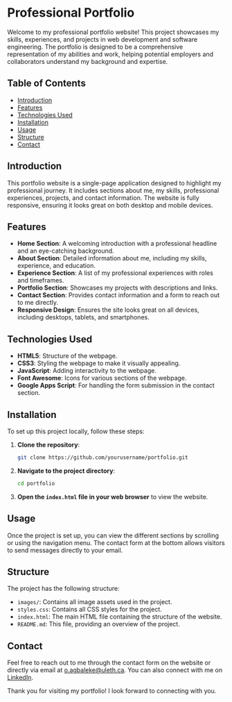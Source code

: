 # Professional Portfolio

Welcome to my professional portfolio website! This project showcases my skills, experiences, and projects in web development and software engineering. The portfolio is designed to be a comprehensive representation of my abilities and work, helping potential employers and collaborators understand my background and expertise.

## Table of Contents

- [Introduction](#introduction)
- [Features](#features)
- [Technologies Used](#technologies-used)
- [Installation](#installation)
- [Usage](#usage)
- [Structure](#structure)
- [Contact](#contact)

## Introduction

This portfolio website is a single-page application designed to highlight my professional journey. It includes sections about me, my skills, professional experiences, projects, and contact information. The website is fully responsive, ensuring it looks great on both desktop and mobile devices.

## Features

- **Home Section**: A welcoming introduction with a professional headline and an eye-catching background.
- **About Section**: Detailed information about me, including my skills, experience, and education.
- **Experience Section**: A list of my professional experiences with roles and timeframes.
- **Portfolio Section**: Showcases my projects with descriptions and links.
- **Contact Section**: Provides contact information and a form to reach out to me directly.
- **Responsive Design**: Ensures the site looks great on all devices, including desktops, tablets, and smartphones.

## Technologies Used

- **HTML5**: Structure of the webpage.
- **CSS3**: Styling the webpage to make it visually appealing.
- **JavaScript**: Adding interactivity to the webpage.
- **Font Awesome**: Icons for various sections of the webpage.
- **Google Apps Script**: For handling the form submission in the contact section.

## Installation

To set up this project locally, follow these steps:

1. **Clone the repository**:
    ```bash
    git clone https://github.com/yourusername/portfolio.git
    ```
2. **Navigate to the project directory**:
    ```bash
    cd portfolio
    ```
3. **Open the `index.html` file in your web browser** to view the website.

## Usage

Once the project is set up, you can view the different sections by scrolling or using the navigation menu. The contact form at the bottom allows visitors to send messages directly to your email.

## Structure

The project has the following structure:
- `images/`: Contains all image assets used in the project.
- `styles.css`: Contains all CSS styles for the project.
- `index.html`: The main HTML file containing the structure of the website.
- `README.md`: This file, providing an overview of the project.

## Contact

Feel free to reach out to me through the contact form on the website or directly via email at o.agbaleke@uleth.ca. You can also connect with me on [LinkedIn](https://www.linkedin.com/in/victor-agbaleke-414549201).

Thank you for visiting my portfolio! I look forward to connecting with you.
